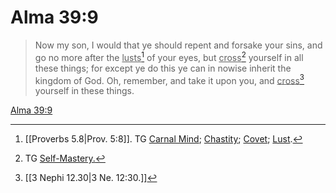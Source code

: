 # Alma 39:9

> Now my son, I would that ye should repent and forsake your sins, and go no more after the <u>lusts</u>[^a] of your eyes, but <u>cross</u>[^b] yourself in all these things; for except ye do this ye can in nowise inherit the kingdom of God. Oh, remember, and take it upon you, and <u>cross</u>[^c] yourself in these things.

[Alma 39:9](https://www.churchofjesuschrist.org/study/scriptures/bofm/alma/39?lang=eng&id=p9#p9)


[^a]: [[Proverbs 5.8|Prov. 5:8]]. TG [Carnal Mind](https://www.churchofjesuschrist.org/study/scriptures/tg/carnal-mind?lang=eng); [Chastity](https://www.churchofjesuschrist.org/study/scriptures/tg/chastity?lang=eng); [Covet](https://www.churchofjesuschrist.org/study/scriptures/tg/covet?lang=eng); [Lust](https://www.churchofjesuschrist.org/study/scriptures/tg/lust?lang=eng).
[^b]: TG [Self-Mastery.](https://www.churchofjesuschrist.org/study/scriptures/tg/self-mastery?lang=eng)
[^c]: [[3 Nephi 12.30|3 Ne. 12:30.]]
